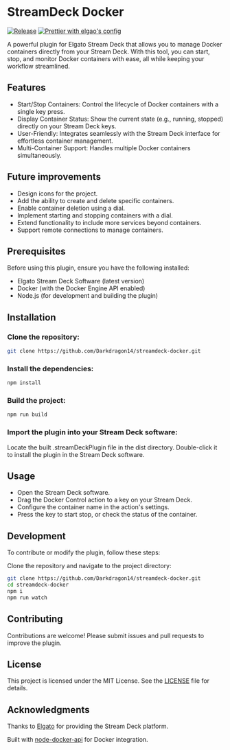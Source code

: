 # StreamDeck Docker

[![Release](https://img.shields.io/github/v/release/Darkdragon14/streamdeck-docker.svg)](https://github.com/Darkdragon14/streamdeck-docker/releases)
[![Prettier with elgao's config](https://github.com/Darkdragon14/streamdeck-docker/actions/workflows/prettier.yml/badge.svg)](https://github.com/Darkdragon14/streamdeck-docker/actions/workflows/prettier.yml)

A powerful plugin for Elgato Stream Deck that allows you to manage Docker containers directly from your Stream Deck. With this tool, you can start, stop, and monitor Docker containers with ease, all while keeping your workflow streamlined.

## Features

- Start/Stop Containers: Control the lifecycle of Docker containers with a single key press.
- Display Container Status: Show the current state (e.g., running, stopped) directly on your Stream Deck keys.
- User-Friendly: Integrates seamlessly with the Stream Deck interface for effortless container management.
- Multi-Container Support: Handles multiple Docker containers simultaneously.

## Future improvements

- Design icons for the project.
- Add the ability to create and delete specific containers.
- Enable container deletion using a dial.
- Implement starting and stopping containers with a dial.
- Extend functionality to include more services beyond containers.
- Support remote connections to manage containers.

## Prerequisites

Before using this plugin, ensure you have the following installed:

- Elgato Stream Deck Software (latest version)
- Docker (with the Docker Engine API enabled)
- Node.js (for development and building the plugin)

## Installation

### Clone the repository:

```bash
git clone https://github.com/Darkdragon14/streamdeck-docker.git
```

### Install the dependencies:

```bash
npm install
```

### Build the project:

```bash
npm run build
```

### Import the plugin into your Stream Deck software:

Locate the built .streamDeckPlugin file in the dist directory.
Double-click it to install the plugin in the Stream Deck software.

## Usage

- Open the Stream Deck software.
- Drag the Docker Control action to a key on your Stream Deck.
- Configure the container name in the action's settings.
- Press the key to start stop, or check the status of the container.

## Development

To contribute or modify the plugin, follow these steps:

Clone the repository and navigate to the project directory:

```bash
git clone https://github.com/Darkdragon14/streamdeck-docker.git
cd streamdeck-docker
npm i
npm run watch
```

## Contributing

Contributions are welcome! Please submit issues and pull requests to improve the plugin.

## License

This project is licensed under the MIT License. See the [LICENSE](https://github.com/Darkdragon14/streamdeck-docker?tab=MIT-1-ov-file) file for details.

## Acknowledgments

Thanks to [Elgato](https://www.elgato.com/) for providing the Stream Deck platform.

Built with [node-docker-api](https://www.npmjs.com/package/node-docker-api) for Docker integration.

